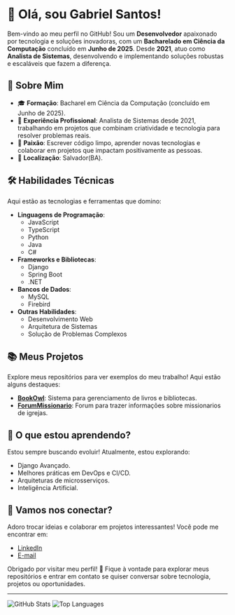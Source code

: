 # 👋 Olá, sou Gabriel Santos!

Bem-vindo ao meu perfil no GitHub! Sou um **Desenvolvedor** apaixonado por tecnologia e soluções inovadoras, com um **Bacharelado em Ciência da Computação** concluído em **Junho de 2025**. Desde **2021**, atuo como **Analista de Sistemas**, desenvolvendo e implementando soluções robustas e escaláveis que fazem a diferença.

## 🚀 Sobre Mim
- 🎓 **Formação**: Bacharel em Ciência da Computação (concluído em Junho de 2025).
- 💼 **Experiência Profissional**: Analista de Sistemas desde 2021, trabalhando em projetos que combinam criatividade e tecnologia para resolver problemas reais.
- 🌟 **Paixão**: Escrever código limpo, aprender novas tecnologias e colaborar em projetos que impactam positivamente as pessoas.
- 📍 **Localização**: Salvador(BA).

## 🛠️ Habilidades Técnicas
Aqui estão as tecnologias e ferramentas que domino:

- **Linguagens de Programação**:
  - JavaScript
  - TypeScript
  - Python
  - Java
  - C#
- **Frameworks e Bibliotecas**:
  - Django
  - Spring Boot
  - .NET
- **Bancos de Dados**:
  - MySQL
  - Firebird
- **Outras Habilidades**:
  - Desenvolvimento Web
  - Arquitetura de Sistemas
  - Solução de Problemas Complexos

## 📚 Meus Projetos
Explore meus repositórios para ver exemplos do meu trabalho! Aqui estão alguns destaques:
- **[BookOwl](https://github.com/GabrielDev969/BookOwl)**: Sistema para gerenciamento de livros e bibliotecas.
- **[ForumMissionario](https://github.com/GabrielDev969/ForumMissionario)**: Forum para trazer informações sobre missionarios de igrejas.

## 🌱 O que estou aprendendo?
Estou sempre buscando evoluir! Atualmente, estou explorando:
- Django Avançado.
- Melhores práticas em DevOps e CI/CD.
- Arquiteturas de microsserviços.
- Inteligência Artificial.

## 🤝 Vamos nos conectar?
Adoro trocar ideias e colaborar em projetos interessantes! Você pode me encontrar em:
- [LinkedIn](https://www.linkedin.com/in/gabriel-santos-b53632196)
- [E-mail](mailto:gabriel.dev969@gmail.com)

Obrigado por visitar meu perfil! 🚀 Fique à vontade para explorar meus repositórios e entrar em contato se quiser conversar sobre tecnologia, projetos ou oportunidades.

---

![GitHub Stats](https://github-readme-stats.vercel.app/api?username=GabrielDev969&show_icons=true&theme=radical)
![Top Languages](https://github-readme-stats.vercel.app/api/top-langs/?username=GabrielDev969&layout=compact&theme=radical)
